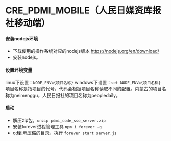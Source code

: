 # CRE_PDMI_MOBILE（人民日媒资库报社移动端）

#### 安装nodejs环境
 - 下载使用的操作系统对应的nodejs版本 https://nodejs.org/en/download/
 - 安装nodejs。

#### 设置环境变量
linux下设置：`NODE_ENV={项目名称}`
windows下设置：`set NODE_ENV={项目名称}`
项目名称是指项目的代号，代码会根据项目名称读取不同的配置。内蒙古的项目名称为neimenggu，人民日报社的项目名称为peopledaily。

#### 启动
 - 解压zip包，`unzip pdmi_code_sso_server.zip`
 - 安装forever进程管理工具 `npm i forever -g`
 - cd到解压缩的目录，执行 `forever start server.js`
